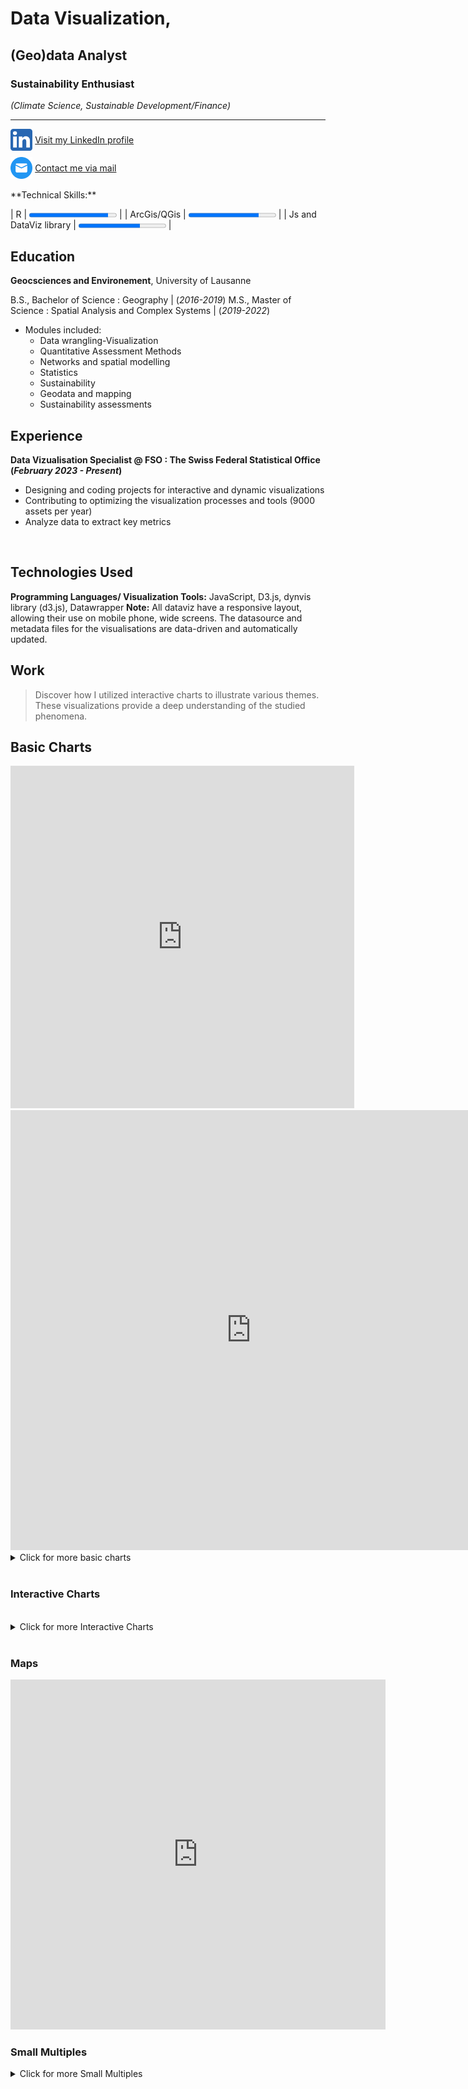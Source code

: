 [//]: # (graphiquers BFS vérifiés jusqu'au prodima 11 compris https://app.datawrapper.de/table/ae1pZ/publish https://app.datawrapper.de/chart/t0rMw/visualize#refine https://app.datawrapper.de/chart/3COvj/visualize#refine)
# Data Visualization,

## (Geo)data Analyst

### Sustainability Enthusiast 
*(Climate Science, Sustainable Development/Finance)*

- - - -
<div style="text-align: left;">
  <img src="./img/linkedin.png" alt=".." width="7%" style="vertical-align: middle;">
  <a href="https://www.linkedin.com/in/mathias-lauber/" style="vertical-align: middle;">Visit my LinkedIn profile</a>
</div>
<div style="height: 10px;"></div>
<div style="text-align: left;">
  <img src="./img/mail.png" alt=".." width="7%" style="vertical-align: middle;">
  <a href="mailto:mathias.lauber@outlook.com" style="vertical-align: middle;">Contact me via mail</a>
</div>
<br>
**Technical Skills:**

| R | <progress value="90" max="100"></progress>  |
| ArcGis/QGis | <progress value="80" max="100"></progress> |
| Js and DataViz library | <progress value="70" max="100"></progress> |

## Education
**Geocsciences and Environement**, University of Lausanne

B.S., Bachelor of Science : Geography | (_2016-2019_)
M.S., Master of Science : Spatial Analysis and Complex Systems | (_2019-2022_)

  - Modules included:
    - Data wrangling-Visualization
    - Quantitative Assessment Methods
    - Networks and spatial modelling
    - Statistics
    - Sustainability 
    - Geodata and mapping
    - Sustainability assessments
  
## Experience
**Data Vizualisation Specialist @ FSO : The Swiss Federal Statistical Office (_February 2023 - Present_)**
- Designing and coding projects for interactive and dynamic visualizations
- Contributing to optimizing the visualization processes and tools (9000 assets per year)
- Analyze data to extract key metrics
<br>

## Technologies Used 
**Programming Languages/ Visualization Tools:** JavaScript, D3.js, dynvis library (d3.js), Datawrapper
**Note:** All dataviz have a responsive layout, allowing their use on mobile phone, wide screens. The datasource and metadata files for the visualisations are data-driven and automatically updated.
<br>
## Work
> Discover how I utilized interactive charts to illustrate various themes. These visualizations provide a deep understanding of the studied phenomena.


## Basic Charts
<iframe title="Public expenditure by function, 2021" aria-label="Table" id="datawrapper-chart-60vzP" src="https://datawrapper.dwcdn.net/2a495a032a1cf8425a4152287cd52f25/6/" scrolling="no" frameborder="0" style="border: none;" width="550" height="548" data-external="1"></iframe>

<iframe title="Différences de revenu médian après contrôle des variables sociodémographiques" aria-label="Diagramme en barres" id="datawrapper-chart-2jv3Z" src="https://datawrapper.dwcdn.net/6f4461a8fe4a9032a203ba4a9afc6e93/10/" scrolling="no" frameborder="0" style="border: none;" width="770" height="704" data-external="1"></iframe>
<details>
  
<summary>Click for more basic charts</summary>
   
<iframe title="Comparative key figures on gender equality" aria-label="Range Plot" id="datawrapper-chart-pm15L" src="https://datawrapper.dwcdn.net/86caa122100936139cf91db2d2eb3a91/5/" scrolling="no" frameborder="0" style="border: none;" width="550" height="484" data-external="1"></iframe>
  
<iframe title="Neue Inverkehrsetzungen von Strassenfahrzeugen" aria-label="Tabelle" id="datawrapper-chart-ZC0Gp" src="https://datawrapper.dwcdn.net/44b7cd7742a4c8cbde25957f5773fd6b/5/" scrolling="no" frameborder="0" style="border: none;" width="550" height="703" data-external="1"></iframe>
  
<iframe title="Part des personnes présentant une forte routine dans l'emploi, selon le sexe, l'âge, la nationalité et la formation, en 2022" aria-label="Diagramme en barres" id="datawrapper-chart-8ijFS" src="https://datawrapper.dwcdn.net/878d7d38e18b6b5a87fe5e0751839964/7/" scrolling="no" frameborder="0" style="border: none;" width="550" height="638" data-external="1"></iframe>

<iframe title="Grafiktitel" aria-label="Tabelle" id="datawrapper-chart-FCSBk" src="https://datawrapper.dwcdn.net/40db8e4fbf23471c261bf2077c2bd1f4/1/" scrolling="no" frameborder="0" style="border: none;" width="598" height="507" data-external="1"></iframe>


</details>
<br>

### Interactive Charts

<div class="bfsviz-widget" data-vizid="gd-02.02-01" data-lang="en" data-state-year="1979/85" data-state-region="CH" data-state-ENV="desktop"></div><script async src="https://viz.bfs.admin.ch/libs/viz-bfs/dynvis/dynvis-v0.7/widget-v1.3.7/widget.js"></script>

<div class="bfsviz-widget" data-vizid="gd-14.03.04.03-wr-3" data-lang="en" data-state-ENV="desktop"></div><script async src="https://viz.bfs.admin.ch/libs/viz-bfs/dynvis/dynvis-v0.7/widget-v1.3.7/widget.js"></script>

<div class="bfsviz-widget" data-vizid="gd-05.06.03.01.03" data-lang="fr" data-state-quartal="vorjahresquartal" data-state-typ="total" data-state-region="geoscope4" data-state-ENV="desktop"></div> <script async src="https://viz.bfs.admin.ch/libs/viz-bfs/dynvis/dynvis-v0.7/widget-v1.3.7/widget.js"></script>
<div class="bfsviz-widget" data-vizid="gr-15.06.01-fluss-v2" data-lang="fr" data-state-year="" data-state-ENV="desktop"></div> <script async src="https://viz.bfs.admin.ch/libs/viz-bfs/dynvis/dynvis-v0.7/widget-v1.3.7/widget.js"></script>  
<br>
<details>
  <summary>Click for more Interactive Charts</summary>
<div class="bfsviz-widget" data-vizid="gd-20.03.04-prec" data-lang="fr" data-state-pop="[&#34;pahrunter65jahr&#34;,&#34;einelternhaushalte&#34;,&#34;paarekind&#34;]" data-state-ENV="desktop"></div>
<script async src="https://viz.bfs.admin.ch/libs/viz-bfs/dynvis/dynvis-v0.7/widget-v1.3.7/widget.js"></script>
 <div class="bfsviz-widget" data-vizid="gd-11.03.02.02.02b" data-lang="fr" data-state-Personenwagen="PC" data-state-ENV="desktop"></div> <script async src="https://viz.bfs.admin.ch/libs/viz-bfs/dynvis/dynvis-v0.7/widget-v1.3.7/widget.js"></script> 
<div class="bfsviz-widget" data-vizid="gd-02.02-04-UF" data-lang="fr" data-state-region="CH" data-state-ENV="desktop"></div><script async src="https://viz.bfs.admin.ch/libs/viz-bfs/dynvis/dynvis-v0.7/widget-v1.3.7/widget.js"></script> 

<div class="bfsviz-widget" data-vizid="gd-09.03.02.01-10" data-lang="en" data-state-household="taillemenage" data-state-ENV="desktop" data-state-year="2022"></div><script async src="https://viz.bfs.admin.ch/libs/viz-bfs/dynvis/dynvis-v0.7/widget-v1.3.7/widget.js"></script>
<div class="bfsviz-widget" data-vizid="gd-09.03.02.01.02" data-lang="de" data-state-ENV="desktop" data-state-year="2022"></div><script async src="https://viz.bfs.admin.ch/libs/viz-bfs/dynvis/dynvis-v0.7/widget-v1.3.7/widget.js"></script>
<div class="bfsviz-widget" data-vizid="gr-14.05.07-2024" data-lang="fr" data-state-ENV="desktop"></div><script async src="https://viz.bfs.admin.ch/libs/viz-bfs/dynvis/dynvis-v0.7/widget-v1.3.7/widget.js"></script>
</details>
<br>

### Maps

<iframe title="The five most frequent last names by commune¹, 2022" aria-label="Map" id="datawrapper-chart-16EcY" src="https://datawrapper.dwcdn.net/d0add131f4000d30db465143ff411997/5/" scrolling="no" frameborder="0" style="border: none;" width="600" height="560" data-external="1"></iframe>
<br>

### Small Multiples

<div class="bfsviz-widget" data-vizid="gd-14.03.04.05-wr-5" data-lang="en" data-state-ENV="desktop"></div><script async src="https://viz.bfs.admin.ch/libs/viz-bfs/dynvis/dynvis-v0.7/widget-v1.3.7/widget.js"></script>
<details>
  <summary>Click for more Small Multiples</summary>
  
   <div class="bfsviz-widget" data-vizid="gd-14.03.04.06-wr-2" data-lang="en" data-state-kanton="[ZH, BE]" data-state-ageGroup="65undmehr" data-state-ENV="desktop"></div><script async src="https://viz.bfs.admin.ch/libs/viz-bfs/dynvis/dynvis-v0.7/widget-v1.3.7/widget.js"></script>
   
  </details>

